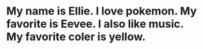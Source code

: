 # My name is Ellie. I love pokemon. My favorite is Eevee. I also like music. My favorite coler is yellow.
